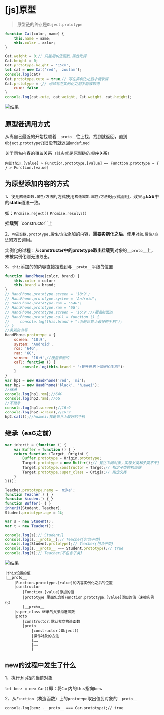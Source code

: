 # \[js\]原型

> 原型链的终点是`Object.prototype`

```javascript
function Cat(color, name) {
    this.name = name;
    this.color = color;
}

Cat.weight = 0;// 只能用构造函数.属性取得
Cat.height = 0;
Cat.prototype.height = '15cm';
let cat = new Cat('red', 'zoulam');
console.log(cat);
Cat.prototype.cute = true;// 写在实例化之后才能取得
Cat.prototype = {// 必须写在实例化之前才能被取得
    cute: false
}
console.log(cat.cute, cat.weight, Cat.weight, cat.height);
```

![&#x7ED3;&#x679C;](https://zoulam-pic-repo.oss-cn-beijing.aliyuncs.com/img/image-20200822153912546.png)

## 原型链调用方式

从离自己最近的开始找顺着`__proto__`往上找，找到就返回，直到`Object.prototype`仍旧没有就返回`undefined`

关于同名内容的覆盖关系（其实就是原型链的顺序关系）

`内部this.[value] > Function.prototype.[value] == Function.prototype = { } > Function.[value]`

## 为原型添加内容的方式

1、使用`构造函数.属性/方法`的方式使用`构造函数.属性/方法`的形式调用，效果与**ES6**中的**static**语法一致。

如：`Promise.reject()` `Promise.resolve()`

**挂载到**```constructor``上

2、`构造函数.prototype.属性/方法`添加的内容，**需要实例化之后**，使用`对象.属性/方法`的方式调用。

实例化的过程：从**constructor中的prototype取出挂载到**对象的`__proto__`上，未被实例化则无法取出。

3、`this`添加的的内容直接挂载到与`__proto__`平级的位置

```javascript
function HandPhone(color, brand) {
    this.color = color;
    this.brand = brand;
}
// HandPhone.prototype.screen = '18:9';
// HandPhone.prototype.system = 'Android';
// HandPhone.prototype.rom = '64G';
// HandPhone.prototype.ram = '6G';
// HandPhone.prototype.screen = '16:9';//覆盖前面的
// HandPhone.prototype.call = function () {
//     console.log(this.brand + ":我是世界上最好的手机");
// }
//美观的书写
HandPhone.prototype = {
    screen: '18:9',
    system: 'Android',
    rom: '64G',
    ram: '6G',
    screen: '16:9',//覆盖前面的
    call: function () {
        console.log(this.brand + ":我是世界上最好的手机");
    }
}
var hp1 = new HandPhone('red', 'mi');
var hp2 = new HandPhone('black', 'huawei');
//继承
console.log(hp1.rom);//64G
console.log(hp2.ram);//6G
//不继承
console.log(hp1.screen);//16:9
console.log(hp2.screen);//16:9
hp2.call();//huawei:我是世界上最好的手机
```

## 继承（es6之前）

```javascript
var inherit = (function () {
    var Buffer = function () { }
    return function (Target, Origin) {
        Buffer.prototype = Origin.prototype;
        Target.prototype = new Buffer();// 建立中间对象，实现父类和子类不干扰
        Target.prototype.constructor = Target;// 指定子类的构造器
        Target.prototype.super_class = Origin;// 指定父类
    }
})();

Teacher.prototype.name = 'mike';
function Teacher() { }
function Student() { }
function Buffer() { }
inherit(Student, Teacher);
Student.prototype.age = 18;

var s = new Student();
var t = new Teacher();

console.log(s);// Student{}
console.log(s.__proto__);// Teacher{包含子类}
console.log(Student.prototype);// Teacher{包含子类}
console.log(s.__proto__ === Student.prototype);// true
console.log(t);// Teacher{不包含子类}
```

![&#x7ED3;&#x679C;](https://zoulam-pic-repo.oss-cn-beijing.aliyuncs.com/img/image-20200822152058003.png)

```text
|this设置的值
|__proto__
    |Function.prototype.[value]的内容实例化之后的位置
    |constructor    
        |Function.[value]添加的值
        |prototype 里面包含着Function.prototype.[value]添加的值（未被实例化）
        |__proto__
    |super_class:继承的父亲构造函数
    |proto
        |constructor:默认指向构造函数
        |proto
            |constructor：Object()
            |操作对象的方法
            |……
            |……
            |……
```

## new的过程中发生了什么

1、执行this指向当前对象

`let benz = new Car()`即：将`Car`内的`this`指向`benz`

2、从`Function`（构造函数）上的`prototype`取出值到对象的`__proto__`

`console.log(benz .__proto__ === Car.prototype);// true`

